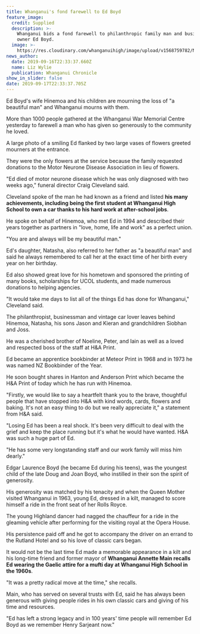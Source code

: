 ```yaml
---
title: Whanganui's fond farewell to Ed Boyd
feature_image:
  credit: Supplied
  description: >-
    Whanganui bids a fond farewell to philanthropic family man and business
    owner Ed Boyd.
  image: >-
    https://res.cloudinary.com/whanganuihigh/image/upload/v1568759782/News/Ed_Boyd_passing_chron_17.9.19.jpg
news_author:
  date: 2019-09-16T22:33:37.660Z
  name: Liz Wylie
  publication: Whanganui Chronicle
show_in_slider: false
date: 2019-09-17T22:33:37.705Z
---
```

Ed Boyd's wife Hinemoa and his children are mourning the loss of "a beautiful man" and Whanganui mourns with them.

More than 1000 people gathered at the Whanganui War Memorial Centre yesterday to farewell a man who has given so generously to the community he loved.

A large photo of a smiling Ed flanked by two large vases of flowers greeted mourners at the entrance.

They were the only flowers at the service because the family requested donations to the Motor Neurone Disease Association in lieu of flowers.

"Ed died of motor neurone disease which he was only diagnosed with two weeks ago," funeral director Craig Cleveland said.

Cleveland spoke of the man he had known as a friend and listed **his many achievements, including being the first student at Whanganui High School to own a car thanks to his hard work at after-school jobs**.

He spoke on behalf of Hinemoa, who met Ed in 1994 and described their years together as partners in "love, home, life and work" as a perfect union.

"You are and always will be my beautiful man."

Ed's daughter, Natasha, also referred to her father as "a beautiful man" and said he always remembered to call her at the exact time of her birth every year on her birthday.

Ed also showed great love for his hometown and sponsored the printing of many books, scholarships for UCOL students, and made numerous donations to helping agencies.

"It would take me days to list all of the things Ed has done for Whanganui," Cleveland said.

The philanthropist, businessman and vintage car lover leaves behind Hinemoa, Natasha, his sons Jason and Kieran and grandchildren Siobhan and Joss.

He was a cherished brother of Noeline, Peter, and Iain as well as a loved and respected boss of the staff at H&A Print.

Ed became an apprentice bookbinder at Meteor Print in 1968 and in 1973 he was named NZ Bookbinder of the Year.

He soon bought shares in Hanton and Anderson Print which became the H&A Print of today which he has run with Hinemoa.

"Firstly, we would like to say a heartfelt thank you to the brave, thoughtful people that have stopped into H&A with kind words, cards, flowers and baking. It's not an easy thing to do but we really appreciate it," a statement from H&A said.

"Losing Ed has been a real shock. It's been very difficult to deal with the grief and keep the place running but it's what he would have wanted. H&A was such a huge part of Ed.

"He has some very longstanding staff and our work family will miss him dearly."

Edgar Laurence Boyd (he became Ed during his teens), was the youngest child of the late Doug and Joan Boyd, who instilled in their son the spirit of generosity.

His generosity was matched by his tenacity and when the Queen Mother visited Whanganui in 1963, young Ed, dressed in a kilt, managed to score himself a ride in the front seat of her Rolls Royce.

The young Highland dancer had nagged the chauffeur for a ride in the gleaming vehicle after performing for the visiting royal at the Opera House.

His persistence paid off and he got to accompany the driver on an errand to the Rutland Hotel and so his love of classic cars began.

It would not be the last time Ed made a memorable appearance in a kilt and his long-time friend and former mayor of **Whanganui Annette Main recalls Ed wearing the Gaelic attire for a mufti day at Whanganui High School in the 1960s**.

"It was a pretty radical move at the time," she recalls.

Main, who has served on several trusts with Ed, said he has always been generous with giving people rides in his own classic cars and giving of his time and resources.

"Ed has left a strong legacy and in 100 years' time people will remember Ed Boyd as we remember Henry Sarjeant now."

